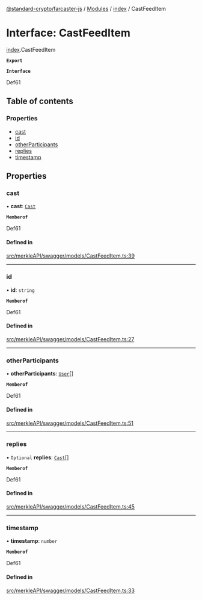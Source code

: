 [@standard-crypto/farcaster-js](../README.md) / [Modules](../modules.md) / [index](../modules/index.md) / CastFeedItem

# Interface: CastFeedItem

[index](../modules/index.md).CastFeedItem

**`Export`**

**`Interface`**

Def61

## Table of contents

### Properties

- [cast](index.CastFeedItem.md#cast)
- [id](index.CastFeedItem.md#id)
- [otherParticipants](index.CastFeedItem.md#otherparticipants)
- [replies](index.CastFeedItem.md#replies)
- [timestamp](index.CastFeedItem.md#timestamp)

## Properties

### cast

• **cast**: [`Cast`](index.Cast.md)

**`Memberof`**

Def61

#### Defined in

[src/merkleAPI/swagger/models/CastFeedItem.ts:39](https://github.com/standard-crypto/farcaster-js/blob/main/src/merkleAPI/swagger/models/CastFeedItem.ts#L39)

___

### id

• **id**: `string`

**`Memberof`**

Def61

#### Defined in

[src/merkleAPI/swagger/models/CastFeedItem.ts:27](https://github.com/standard-crypto/farcaster-js/blob/main/src/merkleAPI/swagger/models/CastFeedItem.ts#L27)

___

### otherParticipants

• **otherParticipants**: [`User`](index.User.md)[]

**`Memberof`**

Def61

#### Defined in

[src/merkleAPI/swagger/models/CastFeedItem.ts:51](https://github.com/standard-crypto/farcaster-js/blob/main/src/merkleAPI/swagger/models/CastFeedItem.ts#L51)

___

### replies

• `Optional` **replies**: [`Cast`](index.Cast.md)[]

**`Memberof`**

Def61

#### Defined in

[src/merkleAPI/swagger/models/CastFeedItem.ts:45](https://github.com/standard-crypto/farcaster-js/blob/main/src/merkleAPI/swagger/models/CastFeedItem.ts#L45)

___

### timestamp

• **timestamp**: `number`

**`Memberof`**

Def61

#### Defined in

[src/merkleAPI/swagger/models/CastFeedItem.ts:33](https://github.com/standard-crypto/farcaster-js/blob/main/src/merkleAPI/swagger/models/CastFeedItem.ts#L33)
